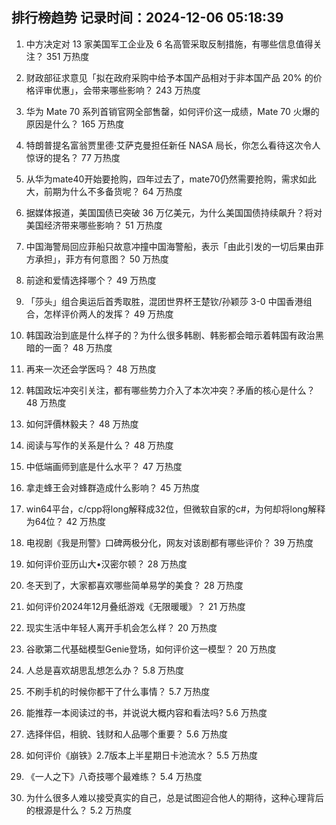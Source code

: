 
## 排行榜趋势 记录时间：2024-12-06 05:18:39
  
  1. 中方决定对 13 家美国军工企业及 6 名高管采取反制措施，有哪些信息值得关注？ 351 万热度
    
  2. 财政部征求意见「拟在政府采购中给予本国产品相对于非本国产品 20% 的价格评审优惠」，会带来哪些影响？ 243 万热度
    
  3. 华为 Mate 70 系列首销官网全部售罄，如何评价这一成绩，Mate 70 火爆的原因是什么？ 165 万热度
    
  4. 特朗普提名富翁贾里德·艾萨克曼担任新任 NASA 局长，你怎么看待这次令人惊讶的提名？ 77 万热度
    
  5. 从华为mate40开始要抢购，四年过去了，mate70仍然需要抢购，需求如此大，前期为什么不多备货呢？ 64 万热度
    
  6. 据媒体报道，美国国债已突破 36 万亿美元，为什么美国国债持续飙升？将对美国经济带来哪些影响？ 51 万热度
    
  7. 中国海警局回应菲船只故意冲撞中国海警船，表示「由此引发的一切后果由菲方承担」，菲方有何意图？ 50 万热度
    
  8. 前途和爱情选择哪个？ 49 万热度
    
  9. 「莎头」组合奥运后首秀取胜，混团世界杯王楚钦/孙颖莎 3-0 中国香港组合，怎样评价两人的发挥？ 49 万热度
    
  10. 韩国政治到底是什么样子的？为什么很多韩剧、韩影都会暗示着韩国有政治黑暗的一面？ 48 万热度
    
  11. 再来一次还会学医吗？ 48 万热度
    
  12. 韩国政坛冲突引关注，都有哪些势力介入了本次冲突？矛盾的核心是什么？ 48 万热度
    
  13. 如何評價林毅夫？ 48 万热度
    
  14. 阅读与写作的关系是什么？ 48 万热度
    
  15. 中低端画师到底是什么水平？ 47 万热度
    
  16. 拿走蜂王会对蜂群造成什么影响？ 45 万热度
    
  17. win64平台，c/cpp将long解释成32位，但微软自家的c#，为何却将long解释为64位？ 42 万热度
    
  18. 电视剧《我是刑警》口碑两极分化，网友对该剧都有哪些评价？ 39 万热度
    
  19. 如何评价亚历山大•汉密尔顿？ 28 万热度
    
  20. 冬天到了，大家都喜欢哪些简单易学的美食？ 28 万热度
    
  21. 如何评价2024年12月叠纸游戏《无限暖暖》？ 21 万热度
    
  22. 现实生活中年轻人离开手机会怎么样？ 20 万热度
    
  23. 谷歌第二代基础模型Genie登场，如何评价这一模型？ 20 万热度
    
  24. 人总是喜欢胡思乱想怎么办？ 5.8 万热度
    
  25. 不刷手机的时候你都干了什么事情？ 5.7 万热度
    
  26. 能推荐一本阅读过的书，并说说大概内容和看法吗? 5.6 万热度
    
  27. 选择伴侣，相貌、钱财和人品哪个重要？ 5.6 万热度
    
  28. 如何评价《崩铁》2.7版本上半星期日卡池流水？ 5.5 万热度
    
  29. 《一人之下》八奇技哪个最难练？ 5.4 万热度
    
  30. 为什么很多人难以接受真实的自己，总是试图迎合他人的期待，这种心理背后的根源是什么？ 5.2 万热度
    